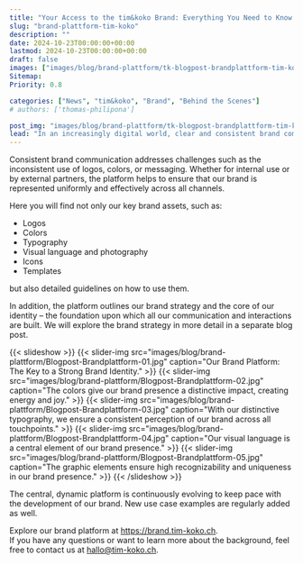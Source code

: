 ```yaml
---
title: "Your Access to the tim&koko Brand: Everything You Need to Know About Our Brand."
slug: "brand-plattform-tim-koko"
description: ""
date: 2024-10-23T00:00:00+00:00
lastmod: 2024-10-23T00:00:00+00:00
draft: false
images: ["images/blog/brand-plattform/tk-blogpost-brandplattform-tim-koko.png"]
Sitemap:
Priority: 0.8

categories: ["News", "tim&koko", "Brand", "Behind the Scenes"]
# authors: ['thomas-philipona']

post_img: "images/blog/brand-plattform/tk-blogpost-brandplattform-tim-koko.png"
lead: "In an increasingly digital world, clear and consistent brand communication is more important than ever. Our brand platform serves as the central hub for presenting our brand and ensuring a cohesive brand experience."
---
```


Consistent brand communication addresses challenges such as the inconsistent use of logos, colors, or messaging. Whether for internal use or by external partners, the platform helps to ensure that our brand is represented uniformly and effectively across all channels.

Here you will find not only our key brand assets, such as:

* Logos
* Colors
* Typography
* Visual language and photography
* Icons
* Templates

but also detailed guidelines on how to use them.

In addition, the platform outlines our brand strategy and the core of our identity – the foundation upon which all our communication and interactions are built. We will explore the brand strategy in more detail in a separate blog post.

{{< slideshow >}}
{{< slider-img src="images/blog/brand-plattform/Blogpost-Brandplattform-01.jpg" caption="Our Brand Platform: The Key to a Strong Brand Identity." >}}
{{< slider-img src="images/blog/brand-plattform/Blogpost-Brandplattform-02.jpg" caption="The colors give our brand presence a distinctive impact, creating energy and joy." >}}
{{< slider-img src="images/blog/brand-plattform/Blogpost-Brandplattform-03.jpg" caption="With our distinctive typography, we ensure a consistent perception of our brand across all touchpoints." >}}
{{< slider-img src="images/blog/brand-plattform/Blogpost-Brandplattform-04.jpg" caption="Our visual language is a central element of our brand presence." >}}
{{< slider-img src="images/blog/brand-plattform/Blogpost-Brandplattform-05.jpg" caption="The graphic elements ensure high recognizability and uniqueness in our brand presence." >}}
{{< /slideshow >}}

The central, dynamic platform is continuously evolving to keep pace with the development of our brand. New use case examples are regularly added as well.
<br />

Explore our brand platform at <https://brand.tim-koko.ch>. <br />
If you have any questions or want to learn more about the background, feel free to contact us at [hallo@tim-koko.ch](mailto:hallo@tim-koko.ch).

